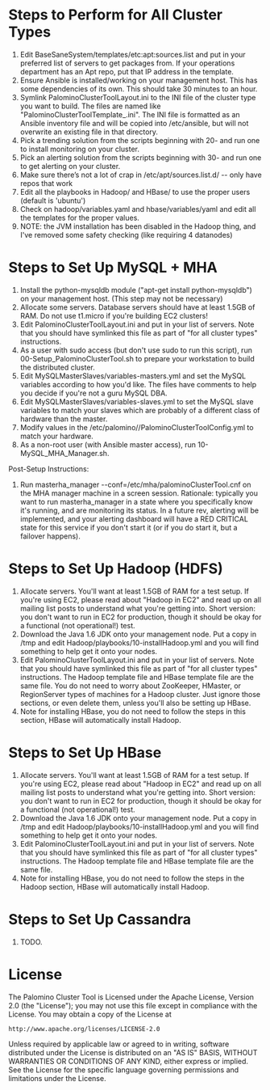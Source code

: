 Steps to Perform for All Cluster Types
======================================

   1. Edit BaseSaneSystem/templates/etc:apt:sources.list and put in your
      preferred list of servers to get packages from. If your operations department
      has an Apt repo, put that IP address in the template.
   1. Ensure Ansible is installed/working on your management host. This has some
      dependencies of its own. This should take 30 minutes to an hour.
   1. Symlink PalominoClusterToolLayout.ini to the INI file of the cluster type
      you want to build. The files are named like
      "PalominoClusterToolTemplate_<clusterType>.ini". The INI file is formatted as
      an Ansible inventory file and will be copied into /etc/ansible, but will
      not overwrite an existing file in that directory.
   1. Pick a trending solution from the scripts beginning with 20- and run one
      to install monitoring on your cluster.
   1. Pick an alerting solution from the scripts beginning with 30- and run one
      to get alerting on your cluster.
   1. Make sure there’s not a lot of crap in /etc/apt/sources.list.d/ -- only have repos that work
   2. Edit all the playbooks in Hadoop/ and HBase/ to use the proper users (default is 'ubuntu')
   3. Check on hadoop/variables.yaml and hbase/variables/yaml and edit all the templates for the proper values.
   4. NOTE: the JVM installation has been disabled in the Hadoop thing, and I've removed some safety checking (like requiring 4 datanodes)


Steps to Set Up MySQL + MHA
===========================

   1. Install the python-mysqldb module ("apt-get install python-mysqldb") on your
      management host. (This step may not be necessary)
   1. Allocate some servers. Database servers should have at least 1.5GB of RAM.
      Do not use t1.micro if you're building EC2 clusters!
   1. Edit PalominoClusterToolLayout.ini and put in your list of servers. Note
      that you should have symlinked this file as part of "for all cluster types"
      instructions.
   1. As a user with sudo access (but don't use sudo to run this script), run 00-Setup_PalominoClusterTool.sh to
      prepare your workstation to build the distributed cluster.
   1. Edit MySQLMasterSlaves/variables-masters.yml and set the MySQL variables
      according to how you'd like. The files have comments to help you decide
      if you're not a guru MySQL DBA.
   1. Edit MySQLMasterSlaves/variables-slaves.yml to set the MySQL slave
      variables to match your slaves which are probably of a different class of
      hardware than the master.
   1. Modify values in the
     /etc/palomino/<clusterName>/PalominoClusterToolConfig.yml to match your
     hardware.
   1. As a non-root user (with Ansible master access), run 10-MySQL_MHA_Manager.sh.

Post-Setup Instructions:

   1. Run masterha_manager --conf=/etc/mha/palominoClusterTool.cnf on the MHA manager
      machine in a screen session. Rationale: typically you want to run masterha_manager
      in a state where you specifically know it's running, and are monitoring its
      status. In a future rev, alerting will be implemented, and your alerting dashboard
      will have a RED CRITICAL state for this service if you don't start it (or if you
      do start it, but a failover happens).


Steps to Set Up Hadoop (HDFS)
=============================

   1. Allocate servers. You'll want at least 1.5GB of RAM for a test setup. If
      you're using EC2, please read about "Hadoop in EC2" and read up on all mailing
      list posts to understand what you're getting into. Short version: you don't
      want to run in EC2 for production, though it should be okay for a functional
      (not operational!) test.
   1. Download the Java 1.6 JDK onto your management node. Put a copy in /tmp and edit
      Hadoop/playbooks/10-installHadoop.yml and you will find something to help get
      it onto your nodes.
   1. Edit PalominoClusterToolLayout.ini and put in your list of servers. Note
      that you should have symlinked this file as part of "for all cluster types"
      instructions. The Hadoop template file and HBase template file are the same
      file.  You do not need to worry about ZooKeeper, HMaster, or RegionServer types
      of machines for a Hadoop cluster. Just ignore those sections, or even delete
      them, unless you'll also be setting up HBase.
   1. Note for installing HBase, you do not need to follow the steps in this
      section, HBase will automatically install Hadoop.


Steps to Set Up HBase
=====================

   1. Allocate servers. You'll want at least 1.5GB of RAM for a test setup. If you're
      using EC2, please read about "Hadoop in EC2" and read up on all mailing list posts
      to understand what you're getting into. Short version: you don't want to run in
      EC2 for production, though it should be okay for a functional (not operational!)
      test.
   1. Download the Java 1.6 JDK onto your management node. Put a copy in /tmp and edit
      Hadoop/playbooks/10-installHadoop.yml and you will find something to help get
      it onto your nodes.
   1. Edit PalominoClusterToolLayout.ini and put in your list of servers. Note
      that you should have symlinked this file as part of "for all cluster types"
      instructions. The Hadoop template file and HBase template file are the same file.
   1. Note for installing HBase, you do not need to follow the steps in the Hadoop
      section, HBase will automatically install Hadoop.


Steps to Set Up Cassandra
=========================

   1. TODO.

License
=======

The Palomino Cluster Tool is Licensed under the Apache License, Version 2.0
(the "License"); you may not use this file except in compliance with the
License. You may obtain a copy of the License at

    http://www.apache.org/licenses/LICENSE-2.0

Unless required by applicable law or agreed to in writing, software distributed
under the License is distributed on an "AS IS" BASIS, WITHOUT WARRANTIES OR
CONDITIONS OF ANY KIND, either express or implied.  See the License for the
specific language governing permissions and limitations under the License.

